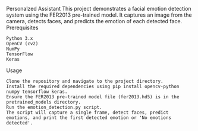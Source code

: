 Personalzed Assistant
This project demonstrates a facial emotion detection system using the FER2013 pre-trained model. It captures an image from the camera, detects faces, and predicts the emotion of each detected face.
Prerequisites

    Python 3.x
    OpenCV (cv2)
    NumPy
    TensorFlow
    Keras

Usage

    Clone the repository and navigate to the project directory.
    Install the required dependencies using pip install opencv-python numpy tensorflow keras.
    Ensure the FER2013 pre-trained model file (fer2013.hd5) is in the pretrained_models directory.
    Run the emotion_detection.py script.
    The script will capture a single frame, detect faces, predict emotions, and print the first detected emotion or 'No emotions detected'.
